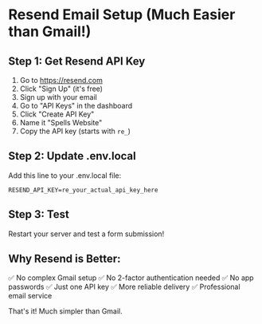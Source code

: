 # Resend Email Setup (Much Easier than Gmail!)

## Step 1: Get Resend API Key
1. Go to https://resend.com
2. Click "Sign Up" (it's free)
3. Sign up with your email
4. Go to "API Keys" in the dashboard
5. Click "Create API Key"
6. Name it "Spells Website"
7. Copy the API key (starts with `re_`)

## Step 2: Update .env.local
Add this line to your .env.local file:
```
RESEND_API_KEY=re_your_actual_api_key_here
```

## Step 3: Test
Restart your server and test a form submission!

## Why Resend is Better:
✅ No complex Gmail setup
✅ No 2-factor authentication needed
✅ No app passwords
✅ Just one API key
✅ More reliable delivery
✅ Professional email service

That's it! Much simpler than Gmail.
